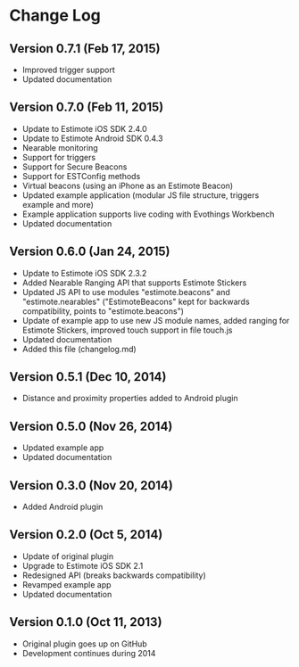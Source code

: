 # Change Log

## Version 0.7.1 (Feb 17, 2015)

* Improved trigger support
* Updated documentation

## Version 0.7.0 (Feb 11, 2015)

* Update to Estimote iOS SDK 2.4.0
* Update to Estimote Android SDK 0.4.3
* Nearable monitoring
* Support for triggers
* Support for Secure Beacons
* Support for ESTConfig methods
* Virtual beacons (using an iPhone as an Estimote Beacon)
* Updated example application (modular JS file structure, triggers example and more)
* Example application supports live coding with Evothings Workbench
* Updated documentation

## Version 0.6.0 (Jan 24, 2015)

* Update to Estimote iOS SDK 2.3.2
* Added Nearable Ranging API that supports Estimote Stickers
* Updated JS API to use modules "estimote.beacons" and "estimote.nearables" ("EstimoteBeacons" kept for backwards compatibility, points to "estimote.beacons")
* Update of example app to use new JS module names, added ranging for Estimote Stickers, improved touch support in file  touch.js
* Updated documentation
* Added this file (changelog.md)

## Version 0.5.1 (Dec 10, 2014)

* Distance and proximity properties added to Android plugin

## Version 0.5.0 (Nov 26, 2014)

* Updated example app
* Updated documentation

## Version 0.3.0 (Nov 20, 2014)

* Added Android plugin

## Version 0.2.0 (Oct 5, 2014)

* Update of original plugin
* Upgrade to Estimote iOS SDK 2.1
* Redesigned API (breaks backwards compatibility)
* Revamped example app
* Updated documentation

## Version 0.1.0 (Oct 11, 2013)

* Original plugin goes up on GitHub
* Development continues during 2014
